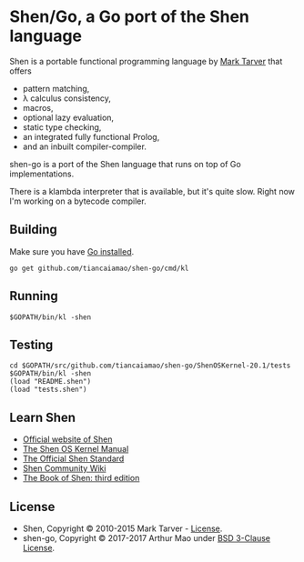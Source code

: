 # Shen/Go, a Go port of the Shen language

Shen is a portable functional programming language by [Mark Tarver](http://marktarver.com) that offers

- pattern matching,
- λ calculus consistency,
- macros,
- optional lazy evaluation,
- static type checking,
- an integrated fully functional Prolog,
- and an inbuilt compiler-compiler.

shen-go is a port of the Shen language that runs on top of Go implementations.

There is a klambda interpreter that is available, but it's quite slow. Right now I'm working on a bytecode compiler.

## Building

Make sure you have [Go installed](https://golang.org/doc/install).

```
go get github.com/tiancaiamao/shen-go/cmd/kl
```

## Running

```
$GOPATH/bin/kl -shen
```

## Testing

```
cd $GOPATH/src/github.com/tiancaiamao/shen-go/ShenOSKernel-20.1/tests
$GOPATH/bin/kl -shen
(load "README.shen")
(load "tests.shen")
```

## Learn Shen
* [Official website of Shen](http://shenlanguage.org/)
* [The Shen OS Kernel Manual](http://shenlanguage.org/learn-shen/index.html)
* [The Official Shen Standard](http://www.shenlanguage.org/learn-shen/shendoc.htm)
* [Shen Community Wiki](https://github.com/Shen-Language/wiki/wiki)
* [The Book of Shen: third edition](https://www.amazon.co.uk/Book-Shen-Third-Mark-Tarver/dp/1784562130)

## License

- Shen, Copyright © 2010-2015 Mark Tarver - [License](http://www.shenlanguage.org/license.pdf).
- shen-go, Copyright © 2017-2017 Arthur Mao under [BSD 3-Clause License](http://opensource.org/licenses/BSD-3-Clause).
